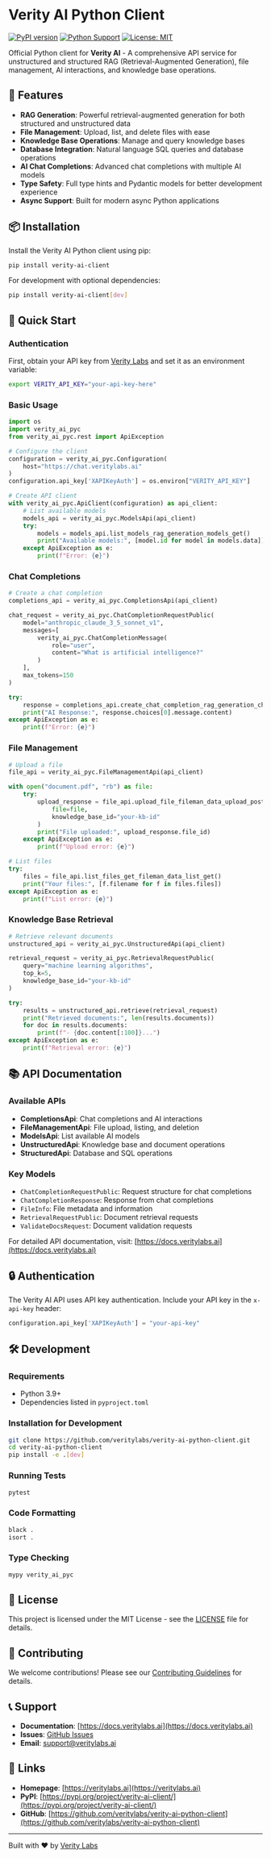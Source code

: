 # Verity AI Python Client

[![PyPI version](https://badge.fury.io/py/verity-ai-client.svg)](https://badge.fury.io/py/verity-ai-client)
[![Python Support](https://img.shields.io/pypi/pyversions/verity-ai-client.svg)](https://pypi.org/project/verity-ai-client/)
[![License: MIT](https://img.shields.io/badge/License-MIT-yellow.svg)](https://opensource.org/licenses/MIT)

Official Python client for **Verity AI** - A comprehensive API service for unstructured and structured RAG (Retrieval-Augmented Generation), file management, AI interactions, and knowledge base operations.

## 🚀 Features

- **RAG Generation**: Powerful retrieval-augmented generation for both structured and unstructured data
- **File Management**: Upload, list, and delete files with ease
- **Knowledge Base Operations**: Manage and query knowledge bases
- **Database Integration**: Natural language SQL queries and database operations
- **AI Chat Completions**: Advanced chat completions with multiple AI models
- **Type Safety**: Full type hints and Pydantic models for better development experience
- **Async Support**: Built for modern async Python applications

## 📦 Installation

Install the Verity AI Python client using pip:

```bash
pip install verity-ai-client
```

For development with optional dependencies:

```bash
pip install verity-ai-client[dev]
```

## 🔧 Quick Start

### Authentication

First, obtain your API key from [Verity Labs](https://veritylabs.ai) and set it as an environment variable:

```bash
export VERITY_API_KEY="your-api-key-here"
```

### Basic Usage

```python
import os
import verity_ai_pyc
from verity_ai_pyc.rest import ApiException

# Configure the client
configuration = verity_ai_pyc.Configuration(
    host="https://chat.veritylabs.ai"
)
configuration.api_key['XAPIKeyAuth'] = os.environ["VERITY_API_KEY"]

# Create API client
with verity_ai_pyc.ApiClient(configuration) as api_client:
    # List available models
    models_api = verity_ai_pyc.ModelsApi(api_client)
    try:
        models = models_api.list_models_rag_generation_models_get()
        print("Available models:", [model.id for model in models.data])
    except ApiException as e:
        print(f"Error: {e}")
```

### Chat Completions

```python
# Create a chat completion
completions_api = verity_ai_pyc.CompletionsApi(api_client)

chat_request = verity_ai_pyc.ChatCompletionRequestPublic(
    model="anthropic_claude_3_5_sonnet_v1",
    messages=[
        verity_ai_pyc.ChatCompletionMessage(
            role="user",
            content="What is artificial intelligence?"
        )
    ],
    max_tokens=150
)

try:
    response = completions_api.create_chat_completion_rag_generation_chat_completions_post(chat_request)
    print("AI Response:", response.choices[0].message.content)
except ApiException as e:
    print(f"Error: {e}")
```

### File Management

```python
# Upload a file
file_api = verity_ai_pyc.FileManagementApi(api_client)

with open("document.pdf", "rb") as file:
    try:
        upload_response = file_api.upload_file_fileman_data_upload_post(
            file=file,
            knowledge_base_id="your-kb-id"
        )
        print("File uploaded:", upload_response.file_id)
    except ApiException as e:
        print(f"Upload error: {e}")

# List files
try:
    files = file_api.list_files_get_fileman_data_list_get()
    print("Your files:", [f.filename for f in files.files])
except ApiException as e:
    print(f"List error: {e}")
```

### Knowledge Base Retrieval

```python
# Retrieve relevant documents
unstructured_api = verity_ai_pyc.UnstructuredApi(api_client)

retrieval_request = verity_ai_pyc.RetrievalRequestPublic(
    query="machine learning algorithms",
    top_k=5,
    knowledge_base_id="your-kb-id"
)

try:
    results = unstructured_api.retrieve(retrieval_request)
    print("Retrieved documents:", len(results.documents))
    for doc in results.documents:
        print(f"- {doc.content[:100]}...")
except ApiException as e:
    print(f"Retrieval error: {e}")
```

## 📚 API Documentation

### Available APIs

- **CompletionsApi**: Chat completions and AI interactions
- **FileManagementApi**: File upload, listing, and deletion
- **ModelsApi**: List available AI models
- **UnstructuredApi**: Knowledge base and document operations
- **StructuredApi**: Database and SQL operations

### Key Models

- `ChatCompletionRequestPublic`: Request structure for chat completions
- `ChatCompletionResponse`: Response from chat completions
- `FileInfo`: File metadata and information
- `RetrievalRequestPublic`: Document retrieval requests
- `ValidateDocsRequest`: Document validation requests

For detailed API documentation, visit: [https://docs.veritylabs.ai](https://docs.veritylabs.ai)

## 🔒 Authentication

The Verity AI API uses API key authentication. Include your API key in the `x-api-key` header:

```python
configuration.api_key['XAPIKeyAuth'] = "your-api-key"
```

## 🛠️ Development

### Requirements

- Python 3.9+
- Dependencies listed in `pyproject.toml`

### Installation for Development

```bash
git clone https://github.com/veritylabs/verity-ai-python-client.git
cd verity-ai-python-client
pip install -e .[dev]
```

### Running Tests

```bash
pytest
```

### Code Formatting

```bash
black .
isort .
```

### Type Checking

```bash
mypy verity_ai_pyc
```

## 📄 License

This project is licensed under the MIT License - see the [LICENSE](LICENSE) file for details.

## 🤝 Contributing

We welcome contributions! Please see our [Contributing Guidelines](CONTRIBUTING.md) for details.

## 📞 Support

- **Documentation**: [https://docs.veritylabs.ai](https://docs.veritylabs.ai)
- **Issues**: [GitHub Issues](https://github.com/veritylabs/verity-ai-python-client/issues)
- **Email**: support@veritylabs.ai

## 🔗 Links

- **Homepage**: [https://veritylabs.ai](https://veritylabs.ai)
- **PyPI**: [https://pypi.org/project/verity-ai-client/](https://pypi.org/project/verity-ai-client/)
- **GitHub**: [https://github.com/veritylabs/verity-ai-python-client](https://github.com/veritylabs/verity-ai-python-client)

---

Built with ❤️ by [Verity Labs](https://veritylabs.ai)




